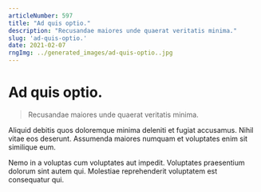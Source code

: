 ```yaml
---
articleNumber: 597
title: "Ad quis optio."
description: "Recusandae maiores unde quaerat veritatis minima."
slug: 'ad-quis-optio.'
date: 2021-02-07
rngImg: ../generated_images/ad-quis-optio..jpg
---
```


# Ad quis optio.

> Recusandae maiores unde quaerat veritatis minima.

Aliquid debitis quos doloremque minima deleniti et fugiat accusamus. Nihil vitae eos deserunt. Assumenda maiores numquam et voluptates enim sit similique eum.
 Nemo in a voluptas cum voluptates aut impedit. Voluptates praesentium dolorum sint autem qui. Molestiae reprehenderit voluptatem est consequatur qui.
